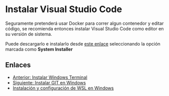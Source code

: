 # Instalar Visual Studio Code

Seguramente pretenderá usar Docker para correr algun contenedor y editar código, se recomienda entonces instalar Visual Studio Code como editor en su versión de sistema.

Puede descargarlo e instalarlo desde [este enlace](https://code.visualstudio.com/#alt-downloads) seleccionando la opción marcada como **System Installer**

## Enlaces

- [Anterior: Instalar Windows Terminal](./install-windows-terminal.md)
- [Siguiente: Instalar GIT en Windows](./install-git-on-windows.md)
- [Instalación y configuración de WSL en Windows](../README.md)
